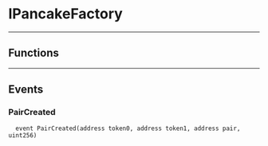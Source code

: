 # IPancakeFactory




___

## Functions


___

## Events

### PairCreated

```solidity
  event PairCreated(address token0, address token1, address pair, uint256)
```


